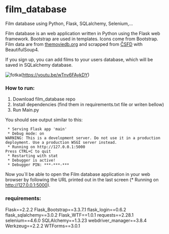 # film_database
Film database using Python, Flask, SQLalchemy, Selenium,...



Film database is an web application written in Python using the Flask web framework. Bootstrap are used in templates.  Icons come from Bootstrap. 
Film data are from [themoviedb.org](https://www.themoviedb.org/) and scrapped from [ČSFD](https://www.csfd.cz/) with BeautifulSoup4.


If you sign up, you can add films to your users database, which will be saved in SQLalchemy database. 


![fotka](https://user-images.githubusercontent.com/115080043/202891628-eadbe048-01fa-4c22-9e8c-4e3779931882.jpg)(https://youtu.be/wTnv6FAykDY)


### How to run:
1. Download film_database repo
2. Install dependencies (find them in requirements.txt file or writen bellow)
3. Run Main.py

You should see output similar to this:
```shell
 * Serving Flask app 'main'
 * Debug mode: on
WARNING: This is a development server. Do not use it in a production deployment. Use a production WSGI server instead.
 * Running on http://127.0.0.1:5000
Press CTRL+C to quit
 * Restarting with stat
 * Debugger is active!
 * Debugger PIN: ***-***-***
```
Now you´ll be able to open the Film database application in your web browser by following the URL printed out in the last screen (* Running on http://127.0.0.1:5000). 



### requirements:

Flask==2.2.2
Flask_Bootstrap==3.3.7.1
flask_login==0.6.2
flask_sqlalchemy==3.0.2
Flask_WTF==1.0.1
requests==2.28.1
selenium==4.6.0
SQLAlchemy==1.3.23
webdriver_manager==3.8.4
Werkzeug==2.2.2
WTForms==3.0.1
